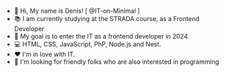 - 👋 Hi, My name is Denis! [ @IT-on-Minimal ]
- 📚 I am currently studying at the STRADA course, as a Frontend Developer
- 🎯 My goal is to enter the IT as a frontend developer in 2024
- 💻 HTML, CSS, JavaScript, PhP, Node.js and Nest.
- ❤️ I'm in love with IT.
- 💞️ I'm looking for friendly folks who are also interested in programming

<!---
IT-on-Minimal/IT-on-Minimal is a ✨ special ✨ repository because its `README.md` (this file) appears on your GitHub profile.
You can click the Preview link to take a look at your changes.
--->
